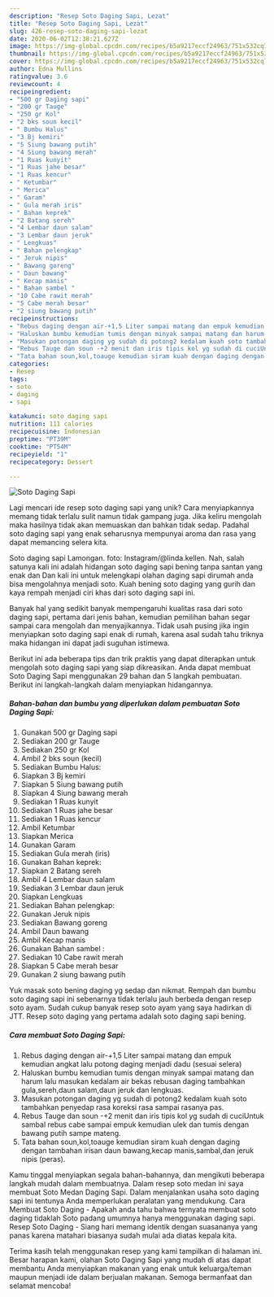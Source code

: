 ```yaml
---
description: "Resep Soto Daging Sapi, Lezat"
title: "Resep Soto Daging Sapi, Lezat"
slug: 426-resep-soto-daging-sapi-lezat
date: 2020-06-02T12:38:21.627Z
image: https://img-global.cpcdn.com/recipes/b5a9217eccf24963/751x532cq70/soto-daging-sapi-foto-resep-utama.jpg
thumbnail: https://img-global.cpcdn.com/recipes/b5a9217eccf24963/751x532cq70/soto-daging-sapi-foto-resep-utama.jpg
cover: https://img-global.cpcdn.com/recipes/b5a9217eccf24963/751x532cq70/soto-daging-sapi-foto-resep-utama.jpg
author: Edna Mullins
ratingvalue: 3.6
reviewcount: 4
recipeingredient:
- "500 gr Daging sapi"
- "200 gr Tauge"
- "250 gr Kol"
- "2 bks soun kecil"
- " Bumbu Halus"
- "3 Bj kemiri"
- "5 Siung bawang putih"
- "4 Siung bawang merah"
- "1 Ruas kunyit"
- "1 Ruas jahe besar"
- "1 Ruas kencur"
- " Ketumbar"
- " Merica"
- " Garam"
- " Gula merah iris"
- " Bahan keprek"
- "2 Batang sereh"
- "4 Lembar daun salam"
- "3 Lembar daun jeruk"
- " Lengkuas"
- " Bahan pelengkap"
- " Jeruk nipis"
- " Bawang goreng"
- " Daun bawang"
- " Kecap manis"
- " Bahan sambel "
- "10 Cabe rawit merah"
- "5 Cabe merah besar"
- "2 siung bawang putih"
recipeinstructions:
- "Rebus daging dengan air-+1,5 Liter sampai matang dan empuk kemudian angkat lalu potong daging menjadi dadu (sesuai selera)"
- "Haluskan bumbu kemudian tumis dengan minyak sampai matang dan harum lalu masukan kedalam air bekas rebusan daging tambahkan gula,sereh,daun salam,daun jeruk dan lengkuas."
- "Masukan potongan daging yg sudah di potong2 kedalam kuah soto tambahkan penyedap rasa koreksi rasa sampai rasanya pas."
- "Rebus Tauge dan soun -+2 menit dan iris tipis kol yg sudah di cuciUntuk sambal rebus cabe sampai empuk kemudian ulek dan tumis dengan bawang putih sampe mateng."
- "Tata bahan soun,kol,toauge kemudian siram kuah dengan daging dengan tambahan irisan daun bawang,kecap manis,sambal,dan jeruk nipis (peras)."
categories:
- Resep
tags:
- soto
- daging
- sapi

katakunci: soto daging sapi 
nutrition: 111 calories
recipecuisine: Indonesian
preptime: "PT39M"
cooktime: "PT54M"
recipeyield: "1"
recipecategory: Dessert

---
```



![Soto Daging Sapi](https://img-global.cpcdn.com/recipes/b5a9217eccf24963/751x532cq70/soto-daging-sapi-foto-resep-utama.jpg)

Lagi mencari ide resep soto daging sapi yang unik? Cara menyiapkannya memang tidak terlalu sulit namun tidak gampang juga. Jika keliru mengolah maka hasilnya tidak akan memuaskan dan bahkan tidak sedap. Padahal soto daging sapi yang enak seharusnya mempunyai aroma dan rasa yang dapat memancing selera kita.

Soto daging sapi Lamongan. foto: Instagram/@linda.kellen. Nah, salah satunya kali ini adalah hidangan soto daging sapi bening tanpa santan yang enak dan Dan kali ini untuk melengkapi olahan daging sapi dirumah anda bisa mengolahnya menjadi soto. Kuah bening soto daging yang gurih dan kaya rempah menjadi ciri khas dari soto daging sapi ini.

Banyak hal yang sedikit banyak mempengaruhi kualitas rasa dari soto daging sapi, pertama dari jenis bahan, kemudian pemilihan bahan segar sampai cara mengolah dan menyajikannya. Tidak usah pusing jika ingin menyiapkan soto daging sapi enak di rumah, karena asal sudah tahu triknya maka hidangan ini dapat jadi suguhan istimewa.


Berikut ini ada beberapa tips dan trik praktis yang dapat diterapkan untuk mengolah soto daging sapi yang siap dikreasikan. Anda dapat membuat Soto Daging Sapi menggunakan 29 bahan dan 5 langkah pembuatan. Berikut ini langkah-langkah dalam menyiapkan hidangannya.

<!--inarticleads1-->

##### Bahan-bahan dan bumbu yang diperlukan dalam pembuatan Soto Daging Sapi:

1. Gunakan 500 gr Daging sapi
1. Sediakan 200 gr Tauge
1. Sediakan 250 gr Kol
1. Ambil 2 bks soun (kecil)
1. Sediakan  Bumbu Halus:
1. Siapkan 3 Bj kemiri
1. Siapkan 5 Siung bawang putih
1. Siapkan 4 Siung bawang merah
1. Sediakan 1 Ruas kunyit
1. Sediakan 1 Ruas jahe besar
1. Sediakan 1 Ruas kencur
1. Ambil  Ketumbar
1. Siapkan  Merica
1. Gunakan  Garam
1. Sediakan  Gula merah (iris)
1. Gunakan  Bahan keprek:
1. Siapkan 2 Batang sereh
1. Ambil 4 Lembar daun salam
1. Sediakan 3 Lembar daun jeruk
1. Siapkan  Lengkuas
1. Sediakan  Bahan pelengkap:
1. Gunakan  Jeruk nipis
1. Sediakan  Bawang goreng
1. Ambil  Daun bawang
1. Ambil  Kecap manis
1. Gunakan  Bahan sambel :
1. Sediakan 10 Cabe rawit merah
1. Siapkan 5 Cabe merah besar
1. Gunakan 2 siung bawang putih


Yuk masak soto bening daging yg sedap dan nikmat. Rempah dan bumbu soto daging sapi ini sebenarnya tidak terlalu jauh berbeda dengan resep soto ayam. Sudah cukup banyak resep soto ayam yang saya hadirkan di JTT. Resep soto daging yang pertama adalah soto daging sapi bening. 

<!--inarticleads2-->

##### Cara membuat Soto Daging Sapi:

1. Rebus daging dengan air-+1,5 Liter sampai matang dan empuk kemudian angkat lalu potong daging menjadi dadu (sesuai selera)
1. Haluskan bumbu kemudian tumis dengan minyak sampai matang dan harum lalu masukan kedalam air bekas rebusan daging tambahkan gula,sereh,daun salam,daun jeruk dan lengkuas.
1. Masukan potongan daging yg sudah di potong2 kedalam kuah soto tambahkan penyedap rasa koreksi rasa sampai rasanya pas.
1. Rebus Tauge dan soun -+2 menit dan iris tipis kol yg sudah di cuciUntuk sambal rebus cabe sampai empuk kemudian ulek dan tumis dengan bawang putih sampe mateng.
1. Tata bahan soun,kol,toauge kemudian siram kuah dengan daging dengan tambahan irisan daun bawang,kecap manis,sambal,dan jeruk nipis (peras).


Kamu tinggal menyiapkan segala bahan-bahannya, dan mengikuti beberapa langkah mudah dalam membuatnya. Dalam resep soto medan ini saya membuat Soto Medan Daging Sapi. Dalam menjalankan usaha soto daging sapi ini tentunya Anda memperlukan peralatan yang mendukung. Cara Membuat Soto Daging - Apakah anda tahu bahwa ternyata membuat soto daging tidaklah Soto padang umumnya hanya menggunakan daging sapi. Resep Soto Daging - Siang hari memang identik dengan suasananya yang panas karena matahari biasanya sudah mulai ada diatas kepala kita. 

Terima kasih telah menggunakan resep yang kami tampilkan di halaman ini. Besar harapan kami, olahan Soto Daging Sapi yang mudah di atas dapat membantu Anda menyiapkan makanan yang enak untuk keluarga/teman maupun menjadi ide dalam berjualan makanan. Semoga bermanfaat dan selamat mencoba!
